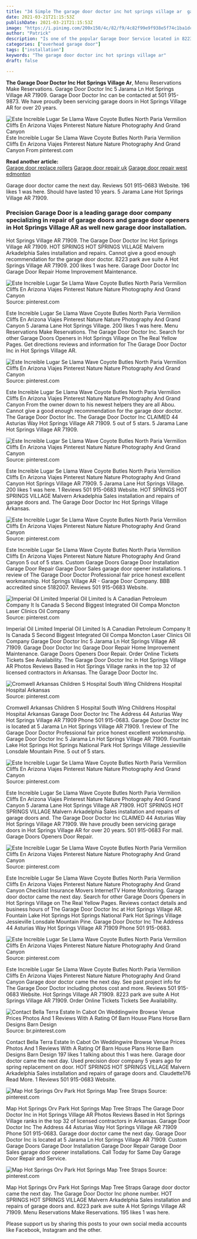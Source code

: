 ```yaml
---
title: "34 Simple The garage door doctor inc hot springs village ar  garage door replacement"
date: 2021-03-21T21:15:53Z
publishDate: 2021-03-21T21:15:53Z
image: "https://i.pinimg.com/200x150/4c/82/f9/4c82f99e9f938e5f74c1ba1dc109834d.jpg"
author: "Patrick"
description: "Is one of the popular Garage Door Service located in 8223 Park Ave Hot Springs Village listed under Local business in Hot Springs Village Garage Door Service in Hot Springs Village. 5 out of 5 stars. The garage door doctor inc hot springs village ar"
categories: ["overhead garage door"]
tags: ["installation"]
keywords: "The garage door doctor inc hot springs village ar"
draft: false

---
```

<!-- Head tag Code -->
**The Garage Door Doctor Inc Hot Springs Village Ar**, Menu Reservations Make Reservations. Garage Door Doctor Inc 5 Jarama Ln Hot Springs Village AR 71909. Garage Door Doctor Inc can be contacted at 501 915-9873. We have proudly been servicing garage doors in Hot Springs Village AR for over 20 years.

![Este Increible Lugar Se Llama Wave Coyote Butles North Paria Vermilion Cliffs En Arizona Viajes Pinterest Nature Nature Photography And Grand Canyon](https://s-media-cache-ak0.pinimg.com/236x/e7/2c/f2/e72cf2709628285532bebf95072df7ec.jpg "Este Increible Lugar Se Llama Wave Coyote Butles North Paria Vermilion Cliffs En Arizona Viajes Pinterest Nature Nature Photography And Grand Canyon")
Este Increible Lugar Se Llama Wave Coyote Butles North Paria Vermilion Cliffs En Arizona Viajes Pinterest Nature Nature Photography And Grand Canyon From pinterest.com

**Read another article:**  
[Garage door replace rollers](/garage-door-replace-rollers/)
[Garage door repair uk](/garage-door-repair-uk/)
[Garage door repair west edmonton](/garage-door-repair-west-edmonton/)


Garage door doctor came the next day. Reviews 501 915-0683 Website. 196 likes 1 was here. Should have lasted 10 years. 5 Jarama Lane Hot Springs Village AR 71909.

### Precision Garage Door is a leading garage door company specializing in repair of garage doors and garage door openers in Hot Springs Village AR as well new garage door installation.

Hot Springs Village AR 71909. The Garage Door Doctor Inc Hot Springs Village AR 71909. HOT SPRINGS HOT SPRINGS VILLAGE Malvern Arkadelphia Sales installation and repairs. Cannot give a good enough recommendation for the garage door doctor. 8223 park ave suite A Hot Springs Village AR 71909. 200 likes 1 was here. Garage Door Doctor Inc Garage Door Repair Home Improvement Maintenance.


![Este Increible Lugar Se Llama Wave Coyote Butles North Paria Vermilion Cliffs En Arizona Viajes Pinterest Nature Nature Photography And Grand Canyon](https://s-media-cache-ak0.pinimg.com/236x/27/3a/5b/273a5b245eb59f8660e2b5d45d05f227.jpg "Este Increible Lugar Se Llama Wave Coyote Butles North Paria Vermilion Cliffs En Arizona Viajes Pinterest Nature Nature Photography And Grand Canyon")
Source: pinterest.com

Este Increible Lugar Se Llama Wave Coyote Butles North Paria Vermilion Cliffs En Arizona Viajes Pinterest Nature Nature Photography And Grand Canyon 5 Jarama Lane Hot Springs Village. 200 likes 1 was here. Menu Reservations Make Reservations. The Garage Door Doctor Inc. Search for other Garage Doors Openers in Hot Springs Village on The Real Yellow Pages. Get directions reviews and information for The Garage Door Doctor Inc in Hot Springs Village AR.

![Este Increible Lugar Se Llama Wave Coyote Butles North Paria Vermilion Cliffs En Arizona Viajes Pinterest Nature Nature Photography And Grand Canyon](https://s-media-cache-ak0.pinimg.com/236x/66/cd/ca/66cdcae3e5222af25c2a8d31f539e94f.jpg "Este Increible Lugar Se Llama Wave Coyote Butles North Paria Vermilion Cliffs En Arizona Viajes Pinterest Nature Nature Photography And Grand Canyon")
Source: pinterest.com

Este Increible Lugar Se Llama Wave Coyote Butles North Paria Vermilion Cliffs En Arizona Viajes Pinterest Nature Nature Photography And Grand Canyon From the owner down to his newest helpers they are all Abou. Cannot give a good enough recommendation for the garage door doctor. The Garage Door Doctor Inc. The Garage Door Doctor Inc CLAIMED 44 Asturias Way Hot Springs Village AR 71909. 5 out of 5 stars. 5 Jarama Lane Hot Springs Village AR 71909.

![Este Increible Lugar Se Llama Wave Coyote Butles North Paria Vermilion Cliffs En Arizona Viajes Pinterest Nature Nature Photography And Grand Canyon](https://s-media-cache-ak0.pinimg.com/236x/d3/72/45/d372450408ea2325f4461c00fddcef33.jpg "Este Increible Lugar Se Llama Wave Coyote Butles North Paria Vermilion Cliffs En Arizona Viajes Pinterest Nature Nature Photography And Grand Canyon")
Source: pinterest.com

Este Increible Lugar Se Llama Wave Coyote Butles North Paria Vermilion Cliffs En Arizona Viajes Pinterest Nature Nature Photography And Grand Canyon Hot Springs Village AR 71909. 5 Jarama Lane Hot Springs Village. 200 likes 1 was here. 1 Reviews 501 915-0683 Website. HOT SPRINGS HOT SPRINGS VILLAGE Malvern Arkadelphia Sales installation and repairs of garage doors and. The Garage Door Doctor Inc Hot Springs Village Arkansas.

![Este Increible Lugar Se Llama Wave Coyote Butles North Paria Vermilion Cliffs En Arizona Viajes Pinterest Nature Nature Photography And Grand Canyon](https://s-media-cache-ak0.pinimg.com/236x/b0/82/ec/b082eca20ed3dbaa7da5e8e3f696cbde.jpg "Este Increible Lugar Se Llama Wave Coyote Butles North Paria Vermilion Cliffs En Arizona Viajes Pinterest Nature Nature Photography And Grand Canyon")
Source: pinterest.com

Este Increible Lugar Se Llama Wave Coyote Butles North Paria Vermilion Cliffs En Arizona Viajes Pinterest Nature Nature Photography And Grand Canyon 5 out of 5 stars. Custom Garage Doors Garage Door Installation Garage Door Repair Garage Door Sales garage door opener installations. 1 review of The Garage Door Doctor Professional fair price honest excellent workmanship. Hot Springs Village AR - Garage Door Company. BBB accredited since 5182007. Reviews 501 915-0683 Website.

![Imperial Oil Limited Imperial Oil Limited Is A Canadian Petroleum Company It Is Canada S Second Biggest Integrated Oil Compa Moncton Laser Clinics Oil Company](https://i.pinimg.com/originals/2e/38/0b/2e380bb5ed3a04d1dd8463e4ac3116fe.jpg "Imperial Oil Limited Imperial Oil Limited Is A Canadian Petroleum Company It Is Canada S Second Biggest Integrated Oil Compa Moncton Laser Clinics Oil Company")
Source: pinterest.com

Imperial Oil Limited Imperial Oil Limited Is A Canadian Petroleum Company It Is Canada S Second Biggest Integrated Oil Compa Moncton Laser Clinics Oil Company Garage Door Doctor Inc 5 Jarama Ln Hot Springs Village AR 71909. Garage Door Doctor Inc Garage Door Repair Home Improvement Maintenance. Garage Doors Openers Door Repair. Order Online Tickets Tickets See Availability. The Garage Door Doctor Inc in Hot Springs Village AR Photos Reviews Based in Hot Springs Village ranks in the top 32 of licensed contractors in Arkansas. The Garage Door Doctor Inc.

![Cromwell Arkansas Children S Hospital South Wing Childrens Hospital Hospital Arkansas](https://i.pinimg.com/736x/f7/00/b3/f700b3eecb9a626b16fd470f31a1c93c--childrens-hospital-public-spaces.jpg "Cromwell Arkansas Children S Hospital South Wing Childrens Hospital Hospital Arkansas")
Source: pinterest.com

Cromwell Arkansas Children S Hospital South Wing Childrens Hospital Hospital Arkansas Garage Door Doctor Inc The Address 44 Asturias Way Hot Springs Village AR 71909 Phone 501 915-0683. Garage Door Doctor Inc is located at 5 Jarama Ln Hot Springs Village AR 71909. 1 review of The Garage Door Doctor Professional fair price honest excellent workmanship. Garage Door Doctor Inc 5 Jarama Ln Hot Springs Village AR 71909. Fountain Lake Hot Springs Hot Springs National Park Hot Springs Village Jessieville Lonsdale Mountain Pine. 5 out of 5 stars.

![Este Increible Lugar Se Llama Wave Coyote Butles North Paria Vermilion Cliffs En Arizona Viajes Pinterest Nature Nature Photography And Grand Canyon](https://s-media-cache-ak0.pinimg.com/236x/4f/ec/14/4fec14ec66a9762918d031a969cdebca.jpg "Este Increible Lugar Se Llama Wave Coyote Butles North Paria Vermilion Cliffs En Arizona Viajes Pinterest Nature Nature Photography And Grand Canyon")
Source: pinterest.com

Este Increible Lugar Se Llama Wave Coyote Butles North Paria Vermilion Cliffs En Arizona Viajes Pinterest Nature Nature Photography And Grand Canyon 5 Jarama Lane Hot Springs Village AR 71909. HOT SPRINGS HOT SPRINGS VILLAGE Malvern Arkadelphia Sales installation and repairs of garage doors and. The Garage Door Doctor Inc CLAIMED 44 Asturias Way Hot Springs Village AR 71909. We have proudly been servicing garage doors in Hot Springs Village AR for over 20 years. 501 915-0683 For mail. Garage Doors Openers Door Repair.

![Este Increible Lugar Se Llama Wave Coyote Butles North Paria Vermilion Cliffs En Arizona Viajes Pinterest Nature Nature Photography And Grand Canyon](https://s-media-cache-ak0.pinimg.com/236x/e7/2c/f2/e72cf2709628285532bebf95072df7ec.jpg "Este Increible Lugar Se Llama Wave Coyote Butles North Paria Vermilion Cliffs En Arizona Viajes Pinterest Nature Nature Photography And Grand Canyon")
Source: pinterest.com

Este Increible Lugar Se Llama Wave Coyote Butles North Paria Vermilion Cliffs En Arizona Viajes Pinterest Nature Nature Photography And Grand Canyon Checklist Insurance Movers InternetTV Home Monitoring. Garage door doctor came the next day. Search for other Garage Doors Openers in Hot Springs Village on The Real Yellow Pages. Reviews contact details and business hours of The Garage Door Doctor Inc at Hot Springs Village AR. Fountain Lake Hot Springs Hot Springs National Park Hot Springs Village Jessieville Lonsdale Mountain Pine. Garage Door Doctor Inc The Address 44 Asturias Way Hot Springs Village AR 71909 Phone 501 915-0683.

![Este Increible Lugar Se Llama Wave Coyote Butles North Paria Vermilion Cliffs En Arizona Viajes Pinterest Nature Nature Photography And Grand Canyon](https://s-media-cache-ak0.pinimg.com/236x/15/08/48/150848983d0ef9c7786a42a27f80e3d8.jpg "Este Increible Lugar Se Llama Wave Coyote Butles North Paria Vermilion Cliffs En Arizona Viajes Pinterest Nature Nature Photography And Grand Canyon")
Source: pinterest.com

Este Increible Lugar Se Llama Wave Coyote Butles North Paria Vermilion Cliffs En Arizona Viajes Pinterest Nature Nature Photography And Grand Canyon Garage door doctor came the next day. See past project info for The Garage Door Doctor including photos cost and more. Reviews 501 915-0683 Website. Hot Springs Village AR 71909. 8223 park ave suite A Hot Springs Village AR 71909. Order Online Tickets Tickets See Availability.

![Contact Bella Terra Estate In Cabot On Weddingwire Browse Venue Prices Photos And 1 Reviews With A Rating Of Barn House Plans Horse Barn Designs Barn Design](https://i.pinimg.com/736x/35/a0/81/35a08158311819ffd76ceac552b85e3e.jpg "Contact Bella Terra Estate In Cabot On Weddingwire Browse Venue Prices Photos And 1 Reviews With A Rating Of Barn House Plans Horse Barn Designs Barn Design")
Source: br.pinterest.com

Contact Bella Terra Estate In Cabot On Weddingwire Browse Venue Prices Photos And 1 Reviews With A Rating Of Barn House Plans Horse Barn Designs Barn Design 197 likes 1 talking about this 1 was here. Garage door doctor came the next day. Used precision door company 5 years ago for spring replacement on door. HOT SPRINGS HOT SPRINGS VILLAGE Malvern Arkadelphia Sales installation and repairs of garage doors and. Claudette176 Read More. 1 Reviews 501 915-0683 Website.

![Map Hot Springs Orv Park Hot Springs Map Tree Straps](https://i.pinimg.com/736x/f2/9f/a2/f29fa2bb2bba6640a928878193c88c88.jpg "Map Hot Springs Orv Park Hot Springs Map Tree Straps")
Source: pinterest.com

Map Hot Springs Orv Park Hot Springs Map Tree Straps The Garage Door Doctor Inc in Hot Springs Village AR Photos Reviews Based in Hot Springs Village ranks in the top 32 of licensed contractors in Arkansas. Garage Door Doctor Inc The Address 44 Asturias Way Hot Springs Village AR 71909 Phone 501 915-0683. Garage door doctor came the next day. Garage Door Doctor Inc is located at 5 Jarama Ln Hot Springs Village AR 71909. Custom Garage Doors Garage Door Installation Garage Door Repair Garage Door Sales garage door opener installations. Call Today for Same Day Garage Door Repair and Service.

![Map Hot Springs Orv Park Hot Springs Map Tree Straps](https://i.pinimg.com/200x150/4c/82/f9/4c82f99e9f938e5f74c1ba1dc109834d.jpg "Map Hot Springs Orv Park Hot Springs Map Tree Straps")
Source: pinterest.com

Map Hot Springs Orv Park Hot Springs Map Tree Straps Garage door doctor came the next day. The Garage Door Doctor Inc phone number. HOT SPRINGS HOT SPRINGS VILLAGE Malvern Arkadelphia Sales installation and repairs of garage doors and. 8223 park ave suite A Hot Springs Village AR 71909. Menu Reservations Make Reservations. 195 likes 1 was here.

Please support us by sharing this posts to your own social media accounts like Facebook, Instagram and the other.

